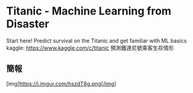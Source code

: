 # Titanic - Machine Learning from Disaster
Start here! Predict survival on the Titanic and get familiar with ML basics  
kaggle: https://www.kaggle.com/c/titanic
預測鐵達尼號乘客生存情形

## 簡報
 [img]https://i.imgur.com/hszdT8g.png[/img]
